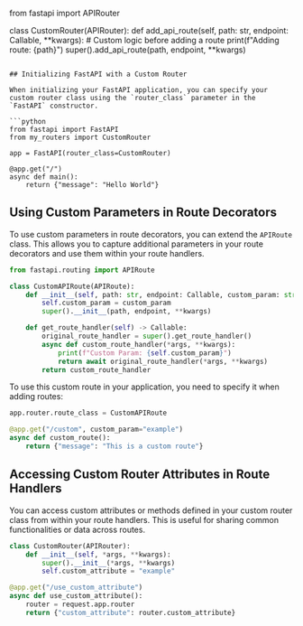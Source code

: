 from fastapi import APIRouter

class CustomRouter(APIRouter):
    def add_api_route(self, path: str, endpoint: Callable, **kwargs):
        # Custom logic before adding a route
        print(f"Adding route: {path}")
        super().add_api_route(path, endpoint, **kwargs)
```

## Initializing FastAPI with a Custom Router

When initializing your FastAPI application, you can specify your custom router class using the `router_class` parameter in the `FastAPI` constructor.

```python
from fastapi import FastAPI
from my_routers import CustomRouter

app = FastAPI(router_class=CustomRouter)

@app.get("/")
async def main():
    return {"message": "Hello World"}
```

## Using Custom Parameters in Route Decorators

To use custom parameters in route decorators, you can extend the `APIRoute` class. This allows you to capture additional parameters in your route decorators and use them within your route handlers.

```python
from fastapi.routing import APIRoute

class CustomAPIRoute(APIRoute):
    def __init__(self, path: str, endpoint: Callable, custom_param: str = "", **kwargs):
        self.custom_param = custom_param
        super().__init__(path, endpoint, **kwargs)

    def get_route_handler(self) -> Callable:
        original_route_handler = super().get_route_handler()
        async def custom_route_handler(*args, **kwargs):
            print(f"Custom Param: {self.custom_param}")
            return await original_route_handler(*args, **kwargs)
        return custom_route_handler
```

To use this custom route in your application, you need to specify it when adding routes:

```python
app.router.route_class = CustomAPIRoute

@app.get("/custom", custom_param="example")
async def custom_route():
    return {"message": "This is a custom route"}
```

## Accessing Custom Router Attributes in Route Handlers

You can access custom attributes or methods defined in your custom router class from within your route handlers. This is useful for sharing common functionalities or data across routes.

```python
class CustomRouter(APIRouter):
    def __init__(self, *args, **kwargs):
        super().__init__(*args, **kwargs)
        self.custom_attribute = "example"

@app.get("/use_custom_attribute")
async def use_custom_attribute():
    router = request.app.router
    return {"custom_attribute": router.custom_attribute}
